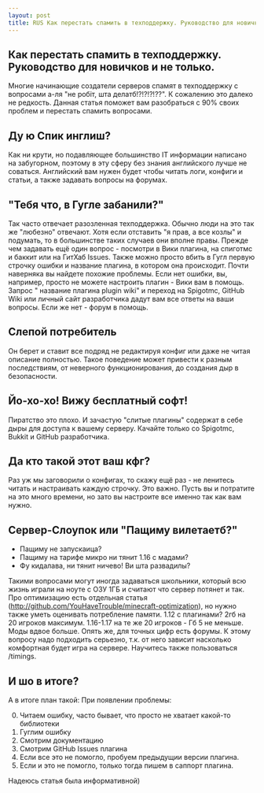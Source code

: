 ```yaml
---
layout: post
title: RUS Как перестать спамить в техподдержку. Руководство для новичков и не только.
---
```


## Как перестать спамить в техподдержку. Руководство для новичков и не только.


Многие начинающие создатели серверов спамят в техподдержку с вопросами а-ля "не робіт, шта делатб!?!?!?!??". К сожалению это далеко не редкость. Данная статья поможет вам разобраться с 90% своих проблем и перестать спамить вопросами.


## Ду ю Спик инглиш?

Как ни крути, но подавляющее большинство IT информации написано на забугорном, поэтому в эту сферу без знания английского лучше не соваться. Английский вам нужен будет чтобы читать логи, конфиги и статьи, а также задавать вопросы на форумах.


## "Тебя что, в Гугле забанили?"

Так часто отвечает разозленная техподдержка. Обычно люди на это так же "любезно" отвечают. Хотя если отставить "я прав, а все козлы" и подумать, то в большинстве таких случаев они вполне правы. Прежде чем задавать ещё один вопрос - посмотри в Вики плагина, на спиготмс и баккит или на ГитХаб Issues. Также можно просто вбить в Гугл первую строчку ошибки и название плагина, в котором она происходит. Почти наверняка вы найдете похожие проблемы. Если нет ошибки, вы, например, просто не можете настроить плагин - Вики вам в помощь. Запрос " название плагина plugin wiki" и переход на Spigotmc, GitHub Wiki или личный сайт разработчика дадут вам все ответы на ваши вопросы. Если же нет - форум в помощь.


## Слепой потребитель

Он берет и ставит все 
 подряд не редактируя конфиг или даже не читая описание полностью. Такое поведение может привести к разным последствиям, от неверного функционирования, до создания дыр в безопасности.


## Йо-хо-хо! Вижу бесплатный софт!

Пиратство это плохо. И зачастую "слитые плагины" содержат в себе дыры для доступа к вашему серверу. Качайте только со Spigotmc, Bukkit и GitHub разработчика.


## Да кто такой этот ваш кфг?

Раз уж мы заговорили о конфигах, то скажу ещё раз - не ленитесь читать и настраивать каждую строчку. Это важно. Пусть вы и потратите на это много времени, но зато вы настроите все именно так как вам нужно.


## Сервер-Слоупок или "Пащиму вилетаетб?"

- Пащиму не запускаица?
- Пащиму на тарифе микро ни тянит 1.16 с мадами?
- Фу кидалава, ни тянит ничево! Ви шта развадилы?
 
Такими вопросами могут иногда задаваться школьники, который всю жизнь играли на ноуте с ОЗУ 1ГБ и считают что сервер потянет и так. Про оптимизацию есть отдельная статья (http://github.com/YouHaveTrouble/minecraft-optimization), но нужно также уметь оценивать потребление памяти. 1.12 с плагинами? 2гб на 20 игроков максимум. 1.16-1.17 на те же 20 игроков - Гб 5 не меньше. Моды вдвое больше. Опять же, для точных цифр есть форумы. К этому вопросу надо подходить серьезно, т.к. от него зависит насколько комфортная будет игра на сервере. Научитесь также пользоваться /timings.


## И шо в итоге?

А в итоге план такой:
При появлении проблемы:

0. Читаем ошибку, часто бывает, что просто не хватает какой-то библиотеки
1. Гуглим ошибку
2. Смотрим документацию
3. Смотрим GitHub Issues плагина
4. Если все это не помогло, пробуем предыдущии версии плагина.
5. Если и это не помогло, только тогда пишем в саппорт плагина.


Надеюсь статья была информативной)
